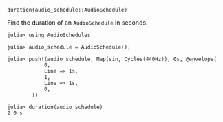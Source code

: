 ```
duration(audio_schedule::AudioSchedule)
```

Find the duration of an `AudioSchedule` in seconds.

```jldoctest
julia> using AudioSchedules

julia> audio_schedule = AudioSchedule();

julia> push!(audio_schedule, Map(sin, Cycles(440Hz)), 0s, @envelope(
            0,
            Line => 1s,
            1,
            Line => 1s,
            0,
        ))

julia> duration(audio_schedule)
2.0 s
```
